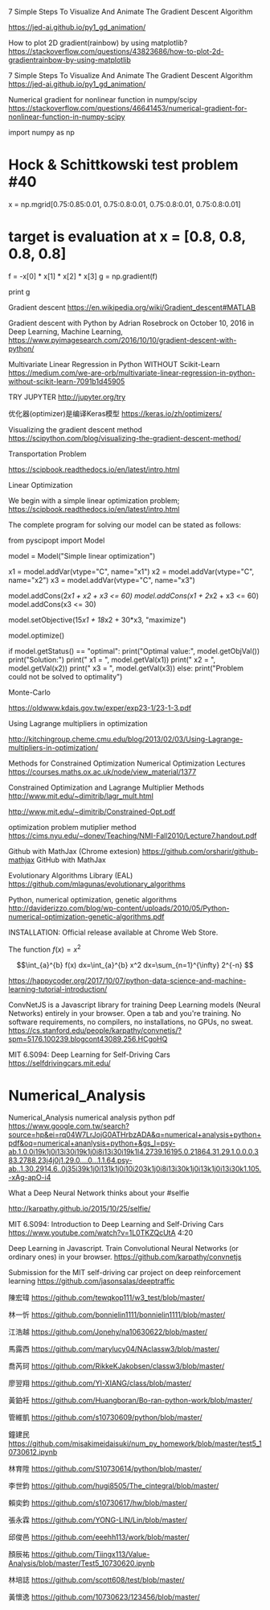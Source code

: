 7 Simple Steps To Visualize And Animate The Gradient Descent Algorithm

https://jed-ai.github.io/py1_gd_animation/

How to plot 2D gradient(rainbow) by using matplotlib?
https://stackoverflow.com/questions/43823686/how-to-plot-2d-gradientrainbow-by-using-matplotlib

7 Simple Steps To Visualize And Animate The Gradient Descent Algorithm
https://jed-ai.github.io/py1_gd_animation/

Numerical gradient for nonlinear function in numpy/scipy
https://stackoverflow.com/questions/46641453/numerical-gradient-for-nonlinear-function-in-numpy-scipy

import numpy as np

# Hock & Schittkowski test problem #40
x = np.mgrid[0.75:0.85:0.01, 0.75:0.8:0.01, 0.75:0.8:0.01, 0.75:0.8:0.01]
# target is evaluation at x = [0.8, 0.8, 0.8, 0.8]
f = -x[0] * x[1] * x[2] * x[3]
g = np.gradient(f)

print g

Gradient descent
https://en.wikipedia.org/wiki/Gradient_descent#MATLAB

Gradient descent with Python
by Adrian Rosebrock on October 10, 2016 in Deep Learning, Machine Learning, 
https://www.pyimagesearch.com/2016/10/10/gradient-descent-with-python/

Multivariate Linear Regression in Python WITHOUT Scikit-Learn
https://medium.com/we-are-orb/multivariate-linear-regression-in-python-without-scikit-learn-7091b1d45905

TRY JUPYTER
http://jupyter.org/try

优化器(optimizer)是编译Keras模型
https://keras.io/zh/optimizers/

Visualizing the gradient descent method
https://scipython.com/blog/visualizing-the-gradient-descent-method/


Transportation Problem

https://scipbook.readthedocs.io/en/latest/intro.html

Linear Optimization


We begin with a simple linear optimization problem; 
https://scipbook.readthedocs.io/en/latest/intro.html


The complete program for solving our model can be stated as follows:

from pyscipopt import Model

model = Model("Simple linear optimization")

x1 = model.addVar(vtype="C", name="x1")
x2 = model.addVar(vtype="C", name="x2")
x3 = model.addVar(vtype="C", name="x3")

model.addCons(2*x1 + x2 + x3 <= 60)
model.addCons(x1 + 2*x2 + x3 <= 60)
model.addCons(x3 <= 30)

model.setObjective(15*x1 + 18*x2 + 30*x3, "maximize")

model.optimize()

if model.getStatus() == "optimal":
    print("Optimal value:", model.getObjVal())
    print("Solution:")
    print("  x1 = ", model.getVal(x1))
    print("  x2 = ", model.getVal(x2))
    print("  x3 = ", model.getVal(x3))
else:
    print("Problem could not be solved to optimality")


Monte-Carlo

https://oldwww.kdais.gov.tw/exper/exp23-1/23-1-3.pdf

Using Lagrange multipliers in optimization

http://kitchingroup.cheme.cmu.edu/blog/2013/02/03/Using-Lagrange-multipliers-in-optimization/


Methods for Constrained Optimization
Numerical Optimization Lectures
https://courses.maths.ox.ac.uk/node/view_material/1377

Constrained Optimization and Lagrange Multiplier Methods
http://www.mit.edu/~dimitrib/lagr_mult.html

http://www.mit.edu/~dimitrib/Constrained-Opt.pdf

optimization problem mutiplier method
https://cims.nyu.edu/~donev/Teaching/NMI-Fall2010/Lecture7.handout.pdf

Github with MathJax (Chrome extesion) https://github.com/orsharir/github-mathjax GitHub with MathJax

Evolutionary Algorithms Library (EAL)
https://github.com/mlagunas/evolutionary_algorithms

Python, numerical optimization,
genetic algorithms
http://daviderizzo.com/blog/wp-content/uploads/2010/05/Python-numerical-optimization-genetic-algorithms.pdf


INSTALLATION:
Official release available at Chrome Web Store.

The function $f(x)=x^2$ 

$$\int_{a}^{b} f(x) dx=\int_{a}^{b} x^2 dx=\sum_{n=1}^{\infty} 2^{-n}  $$


https://happycoder.org/2017/10/07/python-data-science-and-machine-learning-tutorial-introduction/


ConvNetJS is a Javascript library for training Deep Learning models (Neural Networks) entirely in your browser. Open a tab and you're training. No software requirements, no compilers, no installations, no GPUs, no sweat.
https://cs.stanford.edu/people/karpathy/convnetjs/?spm=5176.100239.blogcont43089.256.HCgoHQ

MIT 6.S094: Deep Learning for Self-Driving Cars
https://selfdrivingcars.mit.edu/

# Numerical_Analysis
Numerical_Analysis
numerical analysis python pdf
https://www.google.com.tw/search?source=hp&ei=rq04W7LrJojG0ATHrbzADA&q=numerical+analysis+python+pdf&oq=numerical+ananlysis+python+&gs_l=psy-ab.1.0.0i19k1j0i13i30i19k1j0i8i13i30i19k1l4.2739.16195.0.21864.31.29.1.0.0.0.383.2788.23j4j0j1.29.0....0...1.1.64.psy-ab..1.30.2914.6..0j35i39k1j0i131k1j0i10i203k1j0i8i13i30k1j0i13k1j0i13i30k1.105.-xAg-apO-i4

What a Deep Neural Network thinks about your #selfie

http://karpathy.github.io/2015/10/25/selfie/

MIT 6.S094: Introduction to Deep Learning and Self-Driving Cars
https://www.youtube.com/watch?v=1L0TKZQcUtA   4:20

Deep Learning in Javascript. Train Convolutional Neural Networks (or ordinary ones) in your browser.
https://github.com/karpathy/convnetjs
             
Submission for the MIT self-driving car project on deep reinforcement learning
https://github.com/jasonsalas/deeptraffic

陳宏瑋   https://github.com/tewqkop111/w3_test/blob/master/

林一忻   https://github.com/bonnielin1111/bonnielin1111/blob/master/

江浩越   https://github.com/Jonehy/na10630622/blob/master/
             
馬露西   https://github.com/marylucy04/NAclassw3/blob/master/           

喬芮珂   https://github.com/RikkeKJakobsen/classw3/blob/master/

廖翌翔   https://github.com/YI-XIANG/class/blob/master/

黃鉑衽   https://github.com/Huangboran/Bo-ran-python-work/blob/master/

管維凱   https://github.com/s10730609/python/blob/master/
       
鐘建民   https://github.com/misakimeidaisuki/num_py_homework/blob/master/test5_10730612.ipynb

林育陞   https://github.com/S10730614/python/blob/master/

李世鈞   https://github.com/hugi8505/The_cintegral/blob/master/

賴奕鈞   https://github.com/s10730617/hw/blob/master/

張永霖   https://github.com/YONG-LIN/Lin/blob/master/

邱俊邑   https://github.com/eeehh113/work/blob/master/

顏辰祐   https://github.com/Tiingx113/Value-Analysis/blob/master/Test5_10730620.ipynb

林培誌   https://github.com/scott608/test/blob/master/

黃懷逸   https://github.com/10730623/123456/blob/master/             
